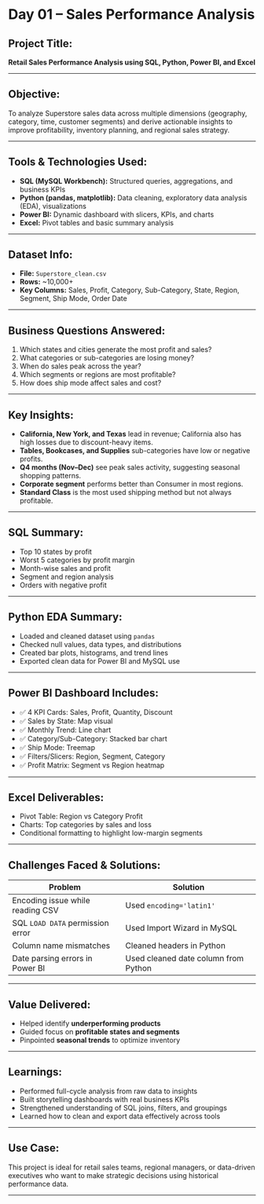 # Day 01 – Sales Performance Analysis


## Project Title:
**Retail Sales Performance Analysis using SQL, Python, Power BI, and Excel**

---

## Objective:
To analyze Superstore sales data across multiple dimensions (geography, category, time, customer segments) and derive actionable insights to improve profitability, inventory planning, and regional sales strategy.

---

## Tools & Technologies Used:
- **SQL (MySQL Workbench):** Structured queries, aggregations, and business KPIs
- **Python (pandas, matplotlib):** Data cleaning, exploratory data analysis (EDA), visualizations
- **Power BI:** Dynamic dashboard with slicers, KPIs, and charts
- **Excel:** Pivot tables and basic summary analysis

---

## Dataset Info:
- **File:** `Superstore_clean.csv`
- **Rows:** ~10,000+
- **Key Columns:** Sales, Profit, Category, Sub-Category, State, Region, Segment, Ship Mode, Order Date

---

##  Business Questions Answered:
1. Which states and cities generate the most profit and sales?
2. What categories or sub-categories are losing money?
3. When do sales peak across the year?
4. Which segments or regions are most profitable?
5. How does ship mode affect sales and cost?

---

## Key Insights:
-  **California, New York, and Texas** lead in revenue; California also has high losses due to discount-heavy items.
- **Tables, Bookcases, and Supplies** sub-categories have low or negative profits.
- **Q4 months (Nov–Dec)** see peak sales activity, suggesting seasonal shopping patterns.
- **Corporate segment** performs better than Consumer in most regions.
- **Standard Class** is the most used shipping method but not always profitable.

---

## SQL Summary:
- Top 10 states by profit
- Worst 5 categories by profit margin
- Month-wise sales and profit
- Segment and region analysis
- Orders with negative profit

---

## Python EDA Summary:
- Loaded and cleaned dataset using `pandas`
- Checked null values, data types, and distributions
- Created bar plots, histograms, and trend lines
- Exported clean data for Power BI and MySQL use

---

## Power BI Dashboard Includes:
- ✅ 4 KPI Cards: Sales, Profit, Quantity, Discount
- ✅ Sales by State: Map visual
- ✅ Monthly Trend: Line chart
- ✅ Category/Sub-Category: Stacked bar chart
- ✅ Ship Mode: Treemap
- ✅ Filters/Slicers: Region, Segment, Category
- ✅ Profit Matrix: Segment vs Region heatmap

---

## Excel Deliverables:
- Pivot Table: Region vs Category Profit
- Charts: Top categories by sales and loss
- Conditional formatting to highlight low-margin segments

---

## Challenges Faced & Solutions:
| Problem | Solution |
|--------|----------|
| Encoding issue while reading CSV | Used `encoding='latin1'` |
| SQL `LOAD DATA` permission error | Used Import Wizard in MySQL |
| Column name mismatches | Cleaned headers in Python |
| Date parsing errors in Power BI | Used cleaned date column from Python |

---

## Value Delivered:
- Helped identify **underperforming products**
- Guided focus on **profitable states and segments**
- Pinpointed **seasonal trends** to optimize inventory

---

## Learnings:
- Performed full-cycle analysis from raw data to insights
- Built storytelling dashboards with real business KPIs
- Strengthened understanding of SQL joins, filters, and groupings
- Learned how to clean and export data effectively across tools

---

## Use Case:
This project is ideal for retail sales teams, regional managers, or data-driven executives who want to make strategic decisions using historical performance data.

---

